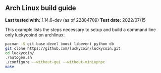 Arch Linux build guide
----------------------

**Last tested with:** 1.14.6-dev (as of 22884709)
**Test date:** 2022/07/15

This example lists the steps necessary to setup and build a command line only
luckycoind on archlinux:

```sh
pacman -S git base-devel boost libevent python db
git clone https://github.com/luckycoin/luckycoin.git
cd luckycoin/
./autogen.sh
./configure --without-gui --without-miniupnpc
make
```

